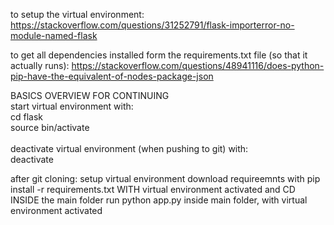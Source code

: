 to setup the virtual environment:
https://stackoverflow.com/questions/31252791/flask-importerror-no-module-named-flask

to get all dependencies installed form the requirements.txt file (so that it actually runs):
https://stackoverflow.com/questions/48941116/does-python-pip-have-the-equivalent-of-nodes-package-json

BASICS OVERVIEW FOR CONTINUING<br />
start virtual environment with:<br />
cd flask<br />
source bin/activate<br />
<br />
deactivate virtual environment (when pushing to git) with:<br />
deactivate<br />

after git cloning:
setup virtual environment
download requireemnts with pip install -r requirements.txt WITH virtual environment activated and CD INSIDE the main folder
run python app.py inside main folder, with virtual environment activated
